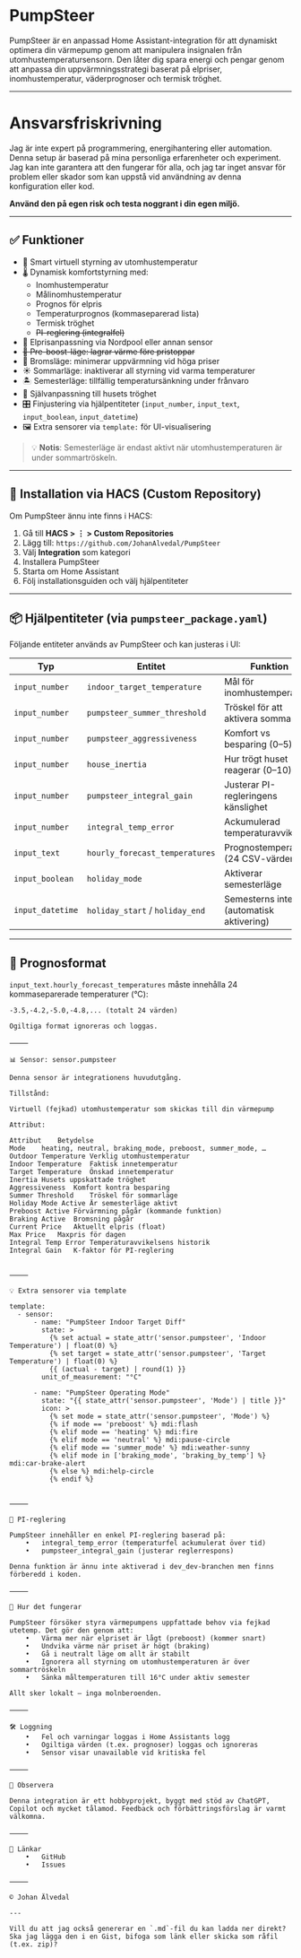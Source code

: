 # PumpSteer

PumpSteer är en anpassad Home Assistant-integration för att dynamiskt optimera din värmepump genom att manipulera insignalen från utomhustemperatursensorn. Den låter dig spara energi och pengar genom att anpassa din uppvärmningsstrategi baserat på elpriser, inomhustemperatur, väderprognoser och termisk tröghet.

-----

# Ansvarsfriskrivning

Jag är inte expert på programmering, energihantering eller automation. Denna setup är baserad på mina personliga erfarenheter och experiment. Jag kan inte garantera att den fungerar för alla, och jag tar inget ansvar för problem eller skador som kan uppstå vid användning av denna konfiguration eller kod.

**Använd den på egen risk och testa noggrant i din egen miljö.**

-----

## ✅ Funktioner

- 🔧 Smart virtuell styrning av utomhustemperatur
- 🌡️ Dynamisk komfortstyrning med:
  - Inomhustemperatur
  - Målinomhustemperatur
  - Prognos för elpris
  - Temperaturprognos (kommaseparerad lista)
  - Termisk tröghet
  - ~~PI-reglering (integralfel)~~
- 💸 Elprisanpassning via Nordpool eller annan sensor
- ~~🚀 Pre-boost-läge: lagrar värme före pristoppar~~
- 🧊 Bromsläge: minimerar uppvärmning vid höga priser
- ☀️ Sommarläge: inaktiverar all styrning vid varma temperaturer
- 🏝️ Semesterläge: tillfällig temperatursänkning under frånvaro
- 🧠 Självanpassning till husets tröghet
- 🎛️ Finjustering via hjälpentiteter (`input_number`, `input_text`, `input_boolean`, `input_datetime`)
- 🖼️ Extra sensorer via `template:` för UI-visualisering

> 💡 **Notis**: Semesterläge är endast aktivt när utomhustemperaturen är under sommartröskeln.

-----

## 🔧 Installation via HACS (Custom Repository)

Om PumpSteer ännu inte finns i HACS:

1. Gå till **HACS > ⋮ > Custom Repositories**
2. Lägg till: `https://github.com/JohanAlvedal/PumpSteer`
3. Välj **Integration** som kategori
4. Installera PumpSteer
5. Starta om Home Assistant
6. Följ installationsguiden och välj hjälpentiteter

-----

## 📦 Hjälpentiteter (via `pumpsteer_package.yaml`)

Följande entiteter används av PumpSteer och kan justeras i UI:

| Typ | Entitet | Funktion |
|-----|---------|----------|
| `input_number` | `indoor_target_temperature` | Mål för inomhustemperatur |
| `input_number` | `pumpsteer_summer_threshold` | Tröskel för att aktivera sommarläge |
| `input_number` | `pumpsteer_aggressiveness` | Komfort vs besparing (0–5) |
| `input_number` | `house_inertia` | Hur trögt huset reagerar (0–10) |
| `input_number` | `pumpsteer_integral_gain` | Justerar PI-regleringens känslighet |
| `input_number` | `integral_temp_error` | Ackumulerad temperaturavvikelse |
| `input_text` | `hourly_forecast_temperatures` | Prognostemperaturer (24 CSV-värden) |
| `input_boolean` | `holiday_mode` | Aktiverar semesterläge |
| `input_datetime` | `holiday_start` / `holiday_end` | Semesterns intervall (automatisk aktivering) |

-----

## 🧪 Prognosformat

`input_text.hourly_forecast_temperatures` måste innehålla 24 kommaseparerade temperaturer (°C):

```text
-3.5,-4.2,-5.0,-4.8,... (totalt 24 värden)

Ogiltiga format ignoreras och loggas.

⸻

📊 Sensor: sensor.pumpsteer

Denna sensor är integrationens huvudutgång.

Tillstånd:

Virtuell (fejkad) utomhustemperatur som skickas till din värmepump

Attribut:

Attribut	Betydelse
Mode	heating, neutral, braking_mode, preboost, summer_mode, …
Outdoor Temperature	Verklig utomhustemperatur
Indoor Temperature	Faktisk innetemperatur
Target Temperature	Önskad innetemperatur
Inertia	Husets uppskattade tröghet
Aggressiveness	Komfort kontra besparing
Summer Threshold	Tröskel för sommarläge
Holiday Mode Active	Är semesterläge aktivt
Preboost Active	Förvärmning pågår (kommande funktion)
Braking Active	Bromsning pågår
Current Price	Aktuellt elpris (float)
Max Price	Maxpris för dagen
Integral Temp Error	Temperaturavvikelsens historik
Integral Gain	K-faktor för PI-reglering


⸻

💡 Extra sensorer via template

template:
  - sensor:
      - name: "PumpSteer Indoor Target Diff"
        state: >
          {% set actual = state_attr('sensor.pumpsteer', 'Indoor Temperature') | float(0) %}
          {% set target = state_attr('sensor.pumpsteer', 'Target Temperature') | float(0) %}
          {{ (actual - target) | round(1) }}
        unit_of_measurement: "°C"

      - name: "PumpSteer Operating Mode"
        state: "{{ state_attr('sensor.pumpsteer', 'Mode') | title }}"
        icon: >
          {% set mode = state_attr('sensor.pumpsteer', 'Mode') %}
          {% if mode == 'preboost' %} mdi:flash
          {% elif mode == 'heating' %} mdi:fire
          {% elif mode == 'neutral' %} mdi:pause-circle
          {% elif mode == 'summer_mode' %} mdi:weather-sunny
          {% elif mode in ['braking_mode', 'braking_by_temp'] %} mdi:car-brake-alert
          {% else %} mdi:help-circle
          {% endif %}


⸻

🤖 PI-reglering

PumpSteer innehåller en enkel PI-reglering baserad på:
	•	integral_temp_error (temperaturfel ackumulerat över tid)
	•	pumpsteer_integral_gain (justerar reglerrespons)

Denna funktion är ännu inte aktiverad i dev_dev-branchen men finns förberedd i koden.

⸻

🧠 Hur det fungerar

PumpSteer försöker styra värmepumpens uppfattade behov via fejkad utetemp. Det gör den genom att:
	•	Värma mer när elpriset är lågt (preboost) (kommer snart)
	•	Undvika värme när priset är högt (braking)
	•	Gå i neutralt läge om allt är stabilt
	•	Ignorera all styrning om utomhustemperaturen är över sommartröskeln
	•	Sänka måltemperaturen till 16°C under aktiv semester

Allt sker lokalt – inga molnberoenden.

⸻

🛠️ Loggning
	•	Fel och varningar loggas i Home Assistants logg
	•	Ogiltiga värden (t.ex. prognoser) loggas och ignoreras
	•	Sensor visar unavailable vid kritiska fel

⸻

🧪 Observera

Denna integration är ett hobbyprojekt, byggt med stöd av ChatGPT, Copilot och mycket tålamod. Feedback och förbättringsförslag är varmt välkomna.

⸻

🔗 Länkar
	•	GitHub
	•	Issues

⸻

© Johan Älvedal

---

Vill du att jag också genererar en `.md`-fil du kan ladda ner direkt? Ska jag lägga den i en Gist, bifoga som länk eller skicka som råfil (t.ex. zip)?
